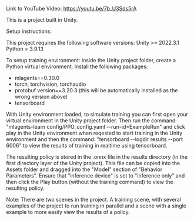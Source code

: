 Link to YouTube Video: https://youtu.be/7b_U3Sds5rA


This is a project built in Unity.

Setup instructions:

This project requires the following software versions:
Unity >= 2022.3.1
Python = 3.9.13

To setup training environment:
Inside the Unity project folder, create a Python virtual environment. Install the following packages:
- mlagents==0.30.0
- torch, torchvision, torchaudio
- protobuf version==3.20.3 (this will be automatically installed as the wrong version above)
- tensorboard

With Unity environment loaded, to simulate training you can first open your virtual environment in the Unity project folder. Then run the command:
"mlagents-learn config/PPO_config.yaml --run-id=ExampleRun"
and click play in the Unity environment when reqested to start training in the Unity environment and then the command:
"tensorboard --logdir results --port 6006"
to view the results of training in realtime using tensorboard. 

The resulting policy is stored in the .onnx file in the results directory (in the first directory layer of the Unity project). This file can be 
copied into the Assets folder and dragged into the "Model" section of "Behavior Parameters". Ensure that "inference device" is set to "inference only"
and then click the Play button (without the training command) to view the resulting policy. 

Note: There are two scenes in the project. A training scene, with several examples of the project to run training in parallel and a scene with a 
single example to more easily view the results of a policy. 




